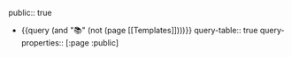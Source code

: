 public:: true

- {{query (and "📚" (not (page [[Templates]])))}}
  query-table:: true
  query-properties:: [:page :public]